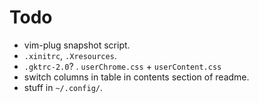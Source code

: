 # Todo

- vim-plug snapshot script.
- `.xinitrc`, `.Xresources`.
- `.gktrc-2.0`?
. `userChrome.css` + `userContent.css`
- switch columns in table in contents section of readme.
- stuff in `~/.config/`.
